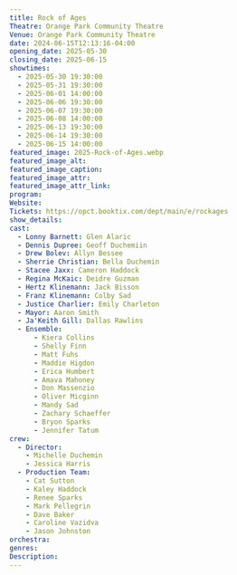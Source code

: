 ```yaml
---
title: Rock of Ages
Theatre: Orange Park Community Theatre
Venue: Orange Park Community Theatre
date: 2024-06-15T12:13:16-04:00
opening_date: 2025-05-30
closing_date: 2025-06-15
showtimes:
  - 2025-05-30 19:30:00
  - 2025-05-31 19:30:00
  - 2025-06-01 14:00:00
  - 2025-06-06 19:30:00
  - 2025-06-07 19:30:00
  - 2025-06-08 14:00:00
  - 2025-06-13 19:30:00
  - 2025-06-14 19:30:00
  - 2025-06-15 14:00:00
featured_image: 2025-Rock-of-Ages.webp
featured_image_alt: 
featured_image_caption: 
featured_image_attr: 
featured_image_attr_link: 
program:
Website: 
Tickets: https://opct.booktix.com/dept/main/e/rockages
show_details: 
cast:
  - Lonny Barnett: Glen Alaric
  - Dennis Dupree: Geoff Duchemiin
  - Drew Bolev: Allyn Bessee
  - Sherrie Christian: Bella Duchemin
  - Stacee Jaxx: Cameron Haddock
  - Regina McKaic: Deidre Guzman
  - Hertz Klinemann: Jack Bisson
  - Franz Klinemann: Colby Sad
  - Justice Charlier: Emily Charleton
  - Mayor: Aaron Smith
  - Ja'Keith Gill: Dallas Rawlins
  - Ensemble:
      - Kiera Collins
      - Shelly Finn
      - Matt Fuhs
      - Maddie Higdon
      - Erica Humbert
      - Amava Mahoney
      - Don Massenzio
      - Oliver Micginn
      - Mandy Sad
      - Zachary Schaeffer
      - Bryon Sparks
      - Jennifer Tatum
crew:
  - Director: 
    - Michelle Duchemin
    - Jessica Harris
  - Production Team:
    - Cat Sutton
    - Kaley Haddock
    - Renee Sparks
    - Mark Pellegrin
    - Dave Baker
    - Caroline Vazidva
    - Jason Johnston
orchestra:
genres: 
Description: 
---
```


